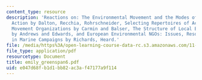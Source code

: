 ```yaml
---
content_type: resource
description: 'Reactions on: The Environmental Movement and the Modes of Political
  Action by Dalton, Recchia, Rohrschneider, Selecting Repertoires of Action in Environmental
  Movement Organizations by Carmin and Balser, The Structure of Local Environmentalism
  by Andrews and Edwards, and European Environmental NGOs: Issues, Resources & Strategies
  in Marine Campaigns by Richards, Heard.'
file: /media/https%3A/open-learning-course-data-rc.s3.amazonaws.com/11-363-civil-society-and-the-environment-spring-2005/e047d68fb1d1bb82ac3af47177a9f114_emily_greenspan6.pdf
file_type: application/pdf
resourcetype: Document
title: emily_greenspan6.pdf
uid: e047d68f-b1d1-bb82-ac3a-f47177a9f114
---
```

